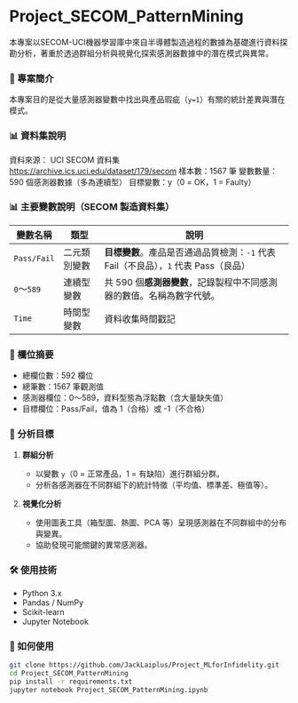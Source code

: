 # Project_SECOM_PatternMining

本專案以SECOM-UCI機器學習庫中來自半導體製造過程的數據為基礎進行資料探勘分析，著重於透過群組分析與視覺化探索感測器數據中的潛在模式與異常。
<br>

### 📌 專案簡介

本專案目的是從大量感測器變數中找出與產品瑕疵（`y=1`）有關的統計差異與潛在模式。
<br>

### 📊 資料集說明

資料來源： UCI SECOM 資料集 https://archive.ics.uci.edu/dataset/179/secom
樣本數：1567 筆
變數數量：590 個感測器數據（多為連續型）
目標變數：y（0 = OK，1 = Faulty）

### 📊 主要變數說明（SECOM 製造資料集）

| 變數名稱        | 類型     | 說明                                                    |
| ----------- | ------ | ----------------------------------------------------- |
| `Pass/Fail` | 二元類別變數 | **目標變數**。產品是否通過品質檢測：`-1` 代表 Fail（不良品），`1` 代表 Pass（良品） |
| `0`～`589`   | 連續型變數  | 共 590 個**感測器變數**，記錄製程中不同感測器的數值。名稱為數字代號。               |
| `Time`  | 時間型變數  | 資料收集時間戳記                         |

### 🧾 欄位摘要

- 總欄位數：592 欄位
- 總筆數：1567 筆觀測值
- 感測器欄位：0～589，資料型態為浮點數（含大量缺失值）
- 目標欄位：Pass/Fail，值為 1（合格）或 -1（不合格）

### 🎯 分析目標

1. **群組分析**
   - 以變數 `y`（0 = 正常產品，1 = 有缺陷）進行群組分群。
   - 分析各感測器在不同群組下的統計特徵（平均值、標準差、極值等）。

2. **視覺化分析**
   - 使用圖表工具（箱型圖、熱圖、PCA 等）呈現感測器在不同群組中的分布與變異。
   - 協助發現可能關鍵的異常感測器。

### 🛠️ 使用技術

- Python 3.x
- Pandas / NumPy
- Scikit-learn
- Jupyter Notebook

### 🚀 如何使用

```bash
git clone https://github.com/JackLaiplus/Project_MLforInfidelity.git
cd Project_SECOM_PatternMining
pip install -r requirements.txt
jupyter notebook Project_SECOM_PatternMining.ipynb
```

